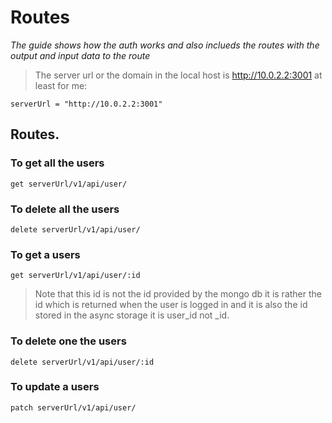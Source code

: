 # Routes

_The guide shows how the auth works and also inclueds the routes with the output and input data to the route_

> The server url or the domain in the local host is http://10.0.2.2:3001 at least for me:

```
serverUrl = "http://10.0.2.2:3001"
```

## Routes.

### To get all the users

```
get serverUrl/v1/api/user/
```

### To delete all the users

```
delete serverUrl/v1/api/user/
```

### To get a users

```
get serverUrl/v1/api/user/:id
```

> Note that this id is not the id provided by the mongo db it is rather the id which is returned when the user is logged in and it is also the id stored in the async storage it is user_id not \_id.

### To delete one the users

```
delete serverUrl/v1/api/user/:id
```

### To update a users

```
patch serverUrl/v1/api/user/
```
